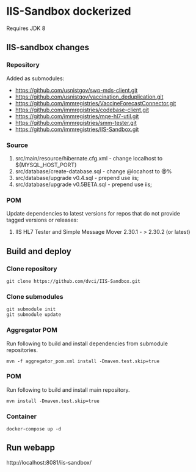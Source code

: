 # IIS-Sandbox dockerized

Requires JDK 8

## IIS-sandbox changes
### Repository
Added as submodules:
- https://github.com/usnistgov/swp-mds-client.git
- https://github.com/usnistgov/vaccination_deduplication.git
- https://github.com/immregistries/VaccineForecastConnector.git
- https://github.com/immregistries/codebase-client.git
- https://github.com/immregistries/mqe-hl7-util.git
- https://github.com/immregistries/smm-tester.git
- https://github.com/immregistries/IIS-Sandbox.git

### Source
1. src/main/resource/hibernate.cfg.xml - change localhost to ${MYSQL_HOST_PORT}
2. src/database/create-database.sql - change @locahost to @%
3. src/database/upgrade v0.4.sql - prepend use iis;
4. src/database/upgrade v0.5BETA.sql - prepend use iis;

### POM
Update dependencies to latest versions for repos that do not provide tagged versions or releases:
1. IIS HL7 Tester and Simple Message Mover 2.30.1 - > 2.30.2 (or latest)

## Build and deploy
### Clone repository
    git clone https://github.com/dvci/IIS-Sandbox.git

### Clone submodules
    git submodule init
    git submodule update

### Aggregator POM
Run following to build and install dependencies from submodule repositories.
    
    mvn -f aggregator_pom.xml install -Dmaven.test.skip=true

### POM
Run following to build and install main repository.

    mvn install -Dmaven.test.skip=true    

### Container
    docker-compose up -d

## Run webapp
http://localhost:8081/iis-sandbox/